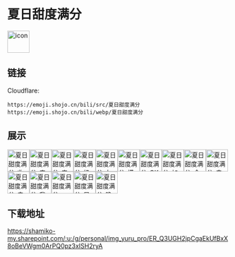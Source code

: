 # 夏日甜度满分
<img src="https://emoji.shojo.cn/bili/src/夏日甜度满分/icon.png" width="50" height="50" alt="icon">

## 链接
Cloudflare:
```
https://emoji.shojo.cn/bili/src/夏日甜度满分
https://emoji.shojo.cn/bili/webp/夏日甜度满分
```
## 展示
<img src="https://emoji.shojo.cn/bili/src/夏日甜度满分/夏日甜度满分-收到.png" width="50" height="50" alt="夏日甜度满分-收到"><img src="https://emoji.shojo.cn/bili/src/夏日甜度满分/夏日甜度满分-来杯美式.png" width="50" height="50" alt="夏日甜度满分-来杯美式"><img src="https://emoji.shojo.cn/bili/src/夏日甜度满分/夏日甜度满分-来杯拿铁.png" width="50" height="50" alt="夏日甜度满分-来杯拿铁"><img src="https://emoji.shojo.cn/bili/src/夏日甜度满分/夏日甜度满分-奶茶续命.png" width="50" height="50" alt="夏日甜度满分-奶茶续命"><img src="https://emoji.shojo.cn/bili/src/夏日甜度满分/夏日甜度满分-友谊干杯.png" width="50" height="50" alt="夏日甜度满分-友谊干杯"><img src="https://emoji.shojo.cn/bili/src/夏日甜度满分/夏日甜度满分-摸鱼.png" width="50" height="50" alt="夏日甜度满分-摸鱼"><img src="https://emoji.shojo.cn/bili/src/夏日甜度满分/夏日甜度满分-OK.png" width="50" height="50" alt="夏日甜度满分-OK"><img src="https://emoji.shojo.cn/bili/src/夏日甜度满分/夏日甜度满分-加冰.png" width="50" height="50" alt="夏日甜度满分-加冰"><img src="https://emoji.shojo.cn/bili/src/夏日甜度满分/夏日甜度满分-全糖.png" width="50" height="50" alt="夏日甜度满分-全糖"><img src="https://emoji.shojo.cn/bili/src/夏日甜度满分/夏日甜度满分-去冰.png" width="50" height="50" alt="夏日甜度满分-去冰"><img src="https://emoji.shojo.cn/bili/src/夏日甜度满分/夏日甜度满分-去糖.png" width="50" height="50" alt="夏日甜度满分-去糖"><img src="https://emoji.shojo.cn/bili/src/夏日甜度满分/夏日甜度满分-我喝两杯.png" width="50" height="50" alt="夏日甜度满分-我喝两杯"><img src="https://emoji.shojo.cn/bili/src/夏日甜度满分/夏日甜度满分-CHU.png" width="50" height="50" alt="夏日甜度满分-CHU"><img src="https://emoji.shojo.cn/bili/src/夏日甜度满分/夏日甜度满分-早安.png" width="50" height="50" alt="夏日甜度满分-早安"><img src="https://emoji.shojo.cn/bili/src/夏日甜度满分/夏日甜度满分-晚安.png" width="50" height="50" alt="夏日甜度满分-晚安">

## 下载地址

https://shamiko-my.sharepoint.com/:u:/g/personal/img_yuru_pro/ER_Q3UGH2jpCgaEkUfBxX8oBeVWgm0ArPQ0pz3xISH2ryA